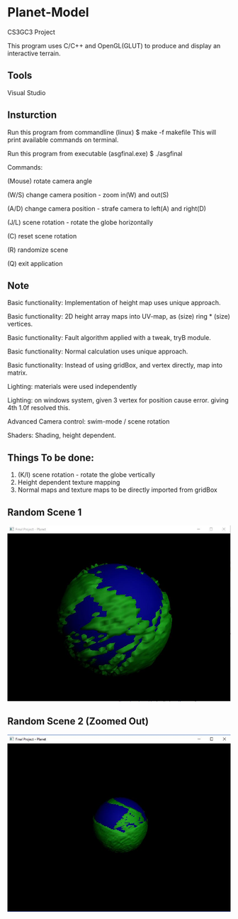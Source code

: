# Planet-Model
CS3GC3 Project

This program uses C/C++ and OpenGL(GLUT) to produce and display an interactive terrain.

## Tools
Visual Studio

## Insturction
Run this program from commandline (linux)
$ make -f makefile
This will print available commands on terminal.

Run this program from executable (asgfinal.exe)
$ ./asgfinal

Commands:

(Mouse) rotate camera angle

(W/S) change camera position - zoom in(W) and out(S)

(A/D) change camera position - strafe camera to left(A) and right(D) 

(J/L) scene rotation - rotate the globe horizontally

(C) reset scene rotation

(R) randomize scene

(Q) exit application

## Note
Basic functionality: Implementation of height map uses unique approach.

Basic functionality: 2D height array maps into UV-map, as (size) ring * (size) vertices.

Basic functionality: Fault algorithm applied with a tweak, tryB module.

Basic functionality: Normal calculation uses unique approach.

Basic functionality: Instead of using gridBox, and vertex directly, map into matrix.

Lighting: materials were used independently

Lighting: on windows system, given 3 vertex for position cause error. giving 4th 1.0f resolved this.

Advanced Camera control: swim-mode / scene rotation

Shaders: Shading, height dependent.

## Things To be done: 
1. (K/I) scene rotation - rotate the globe vertically
2. Height dependent texture mapping
3. Normal maps and texture maps to be directly imported from gridBox

## Random Scene 1
![alt text](https://github.com/Psharp1004/Planet-Model/blob/master/screenshot1.JPG)

## Random Scene 2 (Zoomed Out)
![alt text](https://github.com/Psharp1004/Planet-Model/blob/master/screenshot2.JPG)

